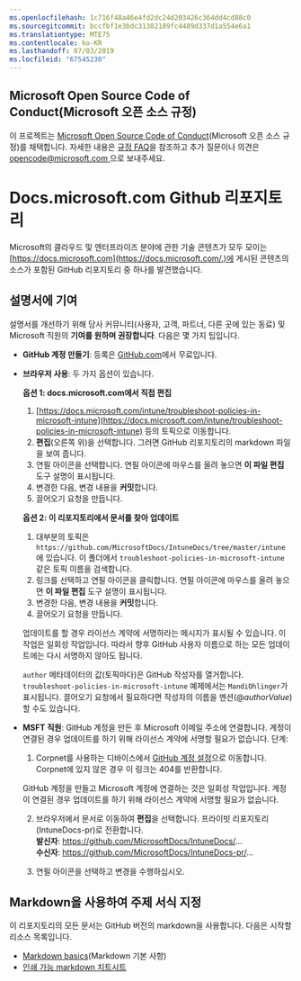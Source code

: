 ```yaml
---
ms.openlocfilehash: 1c716f48a46e4fd2dc24d203426c364dd4cd88c0
ms.sourcegitcommit: bccfbf1e3bdc31382189fc4489d337d1a554e6a1
ms.translationtype: MTE75
ms.contentlocale: ko-KR
ms.lasthandoff: 07/03/2019
ms.locfileid: "67545230"
---
```

## <a name="microsoft-open-source-code-of-conduct"></a>Microsoft Open Source Code of Conduct(Microsoft 오픈 소스 규정)

이 프로젝트는 [Microsoft Open Source Code of Conduct](https://opensource.microsoft.com/codeofconduct/)(Microsoft 오픈 소스 규정)를 채택합니다.
자세한 내용은 [규정 FAQ](https://opensource.microsoft.com/codeofconduct/faq/)을 참조하고 추가 질문이나 의견은 [ opencode@microsoft.com ](mailto:opencode@microsoft.com)으로 보내주세요.

# <a name="docsmicrosoftcom-github-repository"></a>Docs.microsoft.com Github 리포지토리

Microsoft의 클라우드 및 엔터프라이즈 분야에 관한 기술 콘텐츠가 모두 모이는 [https://docs.microsoft.com](https://docs.microsoft.com/.)에 게시된 콘텐츠의 소스가 포함된 GitHub 리포지토리 중 하나를 발견했습니다.

## <a name="contribute-to-your-documentation"></a>설명서에 기여
설명서를 개선하기 위해 당사 커뮤니티(사용자, 고객, 파트너, 다른 곳에 있는 동료) 및 Microsoft 직원의 **기여를 원하며 권장합니다**. 다음은 몇 가지 팁입니다.

* **GitHub 계정 만들기**: 등록은 [GitHub.com](https://www.github.com)에서 무료입니다.

* **브라우저 사용**: 두 가지 옵션이 있습니다. 

    **옵션 1: docs.microsoft.com에서 직접 편집**  
    1. [https://docs.microsoft.com/intune/troubleshoot-policies-in-microsoft-intune](https://docs.microsoft.com/intune/troubleshoot-policies-in-microsoft-intune) 등의 토픽으로 이동합니다. 
    2. **편집**(오른쪽 위)을 선택합니다. 그러면 GitHub 리포지토리의 markdown 파일을 보여 줍니다.
    3. 연필 아이콘을 선택합니다. 연필 아이콘에 마우스를 올려 놓으면 **이 파일 편집** 도구 설명이 표시됩니다. 
    4. 변경한 다음, 변경 내용을 **커밋**합니다. 
    5. 끌어오기 요청을 만듭니다.
    
    **옵션 2: 이 리포지토리에서 문서를 찾아 업데이트**  
    1. 대부분의 토픽은 `https://github.com/MicrosoftDocs/IntuneDocs/tree/master/intune`에 있습니다. 이 폴더에서 `troubleshoot-policies-in-microsoft-intune` 같은 토픽 이름을 검색합니다. 
    2. 링크를 선택하고 연필 아이콘을 클릭합니다. 연필 아이콘에 마우스를 올려 놓으면 **이 파일 편집** 도구 설명이 표시됩니다. 
    3. 변경한 다음, 변경 내용을 **커밋**합니다. 
    4. 끌어오기 요청을 만듭니다. 

  업데이트를 할 경우 라이선스 계약에 서명하라는 메시지가 표시될 수 있습니다. 이 작업은 일회성 작업입니다. 따라서 향후 GitHub 사용자 이름으로 하는 모든 업데이트에는 다시 서명하지 않아도 됩니다. 
  
  `author` 메타데이터의 값(토픽마다)은 GitHub 작성자를 열거합니다. `troubleshoot-policies-in-microsoft-intune` 예제에서는 `MandiOhlinger`가 표시됩니다. 끌어오기 요청에서 필요하다면 작성자의 이름을 멘션(@*authorValue*)할 수도 있습니다.
  
* **MSFT 직원**: GitHub 계정을 만든 후 Microsoft 이메일 주소에 연결합니다. 계정이 연결된 경우 업데이트를 하기 위해 라이선스 계약에 서명할 필요가 없습니다. 단계:

  1. Corpnet를 사용하는 디바이스에서 [GitHub 계정 설정](https://review.docs.microsoft.com/en-us/help/contribute/contribute-get-started-setup-github?branch=master)으로 이동합니다. Corpnet에 있지 않은 경우 이 링크는 404를 반환합니다.
  
    GitHub 계정을 만들고 Microsoft 계정에 연결하는 것은 일회성 작업입니다. 계정이 연결된 경우 업데이트를 하기 위해 라이선스 계약에 서명할 필요가 없습니다. 

  2. 브라우저에서 문서로 이동하여 **편집**을 선택합니다. 프라이빗 리포지토리(IntuneDocs-pr)로 전환합니다.  
    **발신자**: https://github.com/MicrosoftDocs/IntuneDocs/...  
    **수신자**: https://github.com/MicrosoftDocs/IntuneDocs-pr/...
  
  3. 연필 아이콘을 선택하고 변경을 수행하십시오. 

## <a name="use-markdown-to-format-your-topic"></a>Markdown을 사용하여 주제 서식 지정
이 리포지토리의 모든 문서는 GitHub 버전의 markdown을 사용합니다. 다음은 시작할 리소스 목록입니다.

* [Markdown basics](https://help.github.com/articles/basic-writing-and-formatting-syntax/)(Markdown 기본 사항)
* [인쇄 가능 markdown 치트시트](https://guides.github.com/pdfs/markdown-cheatsheet-online.pdf)
